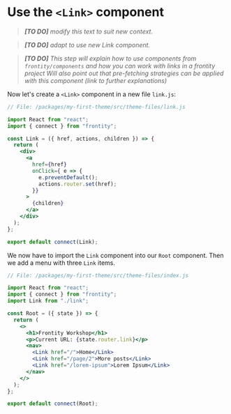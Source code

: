 # Use the `<Link>` component

> *__[TO DO]__ modify this text to suit new context.*

> *__[TO DO]__ adapt to use new Link component.*

> *__[TO DO]__ This step will explain how to use components from `frontity/components` and how you can work with links in a frontity project
Will also point out that pre-fetching strategies can be applied with this component (link to further explanations)*

Now let's create a `<Link>` component in a new file `link.js`:

```jsx
// File: /packages/my-first-theme/src/theme-files/link.js

import React from "react";
import { connect } from "frontity";

const Link = ({ href, actions, children }) => {
  return (
    <div>
      <a
        href={href}
        onClick={ e => {
          e.preventDefault();
          actions.router.set(href);
        }}
      >
        {children}
      </a>
    </div>
  );
};

export default connect(Link);
```

We now have to import the `Link` component into our `Root` component. Then we add a menu with three `Link` items.


```jsx
// File: /packages/my-first-theme/src/theme-files/index.js

import React from "react";
import { connect } from "frontity";
import Link from "./link";

const Root = ({ state }) => {
  return (
    <>
      <h1>Frontity Workshop</h1>
      <p>Current URL: {state.router.link}</p>
      <nav>
        <Link href="/">Home</Link>
        <Link href="/page/2">More posts</Link>
        <Link href="/lorem-ipsum">Lorem Ipsum</Link>
      </nav>
    </>
  );
};

export default connect(Root);
```